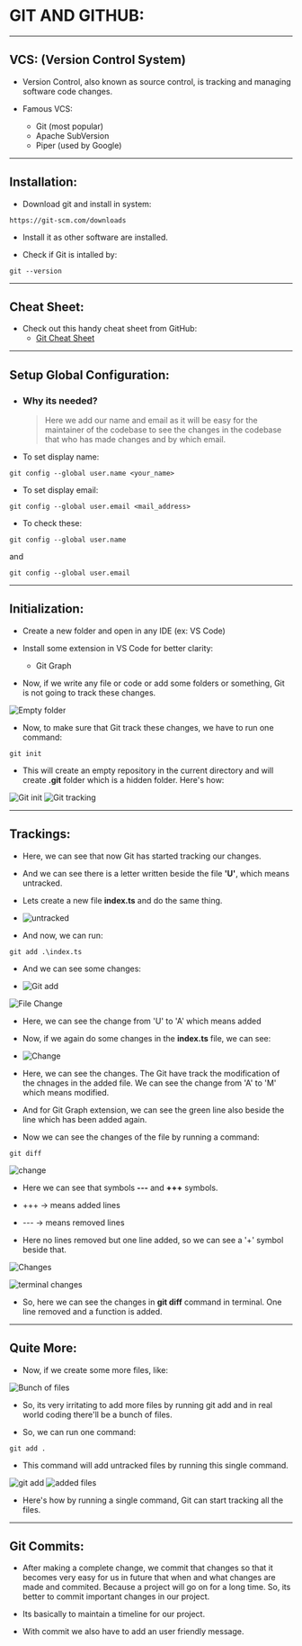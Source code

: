 # GIT AND GITHUB:

---

## VCS: (Version Control System)

- Version Control, also known as source control, is tracking and managing software code changes.

- Famous VCS:
  - Git (most popular)
  - Apache SubVersion
  - Piper (used by Google)

---

## Installation:

- Download git and install in system:

```
https://git-scm.com/downloads
```

- Install it as other software are installed.

- Check if Git is intalled by:

```
git --version
```

---

## Cheat Sheet:

- Check out this handy cheat sheet from GitHub:
  - [Git Cheat Sheet](https://education.github.com/git-cheat-sheet-education.pdf)

---

## Setup Global Configuration:

- ### Why its needed?

  > Here we add our name and email as it will be easy for the maintainer of the codebase to see the changes in the codebase that who has made changes and by which email.

- To set display name:

```
git config --global user.name <your_name>
```

- To set display email:

```
git config --global user.email <mail_address>
```

- To check these:

```
git config --global user.name
```

and

```
git config --global user.email
```

---

## Initialization:

- Create a new folder and open in any IDE (ex: VS Code)

- Install some extension in VS Code for better clarity:

  - Git Graph

- Now, if we write any file or code or add some folders or something, Git is not going to track these changes.

![Empty folder](Images/empty-folder.png)

- Now, to make sure that Git track these changes, we have to run one command:

```
git init
```

- This will create an empty repository in the current directory and will create **.git** folder which is a hidden folder. Here's how:

![Git init](Images/git%20init.png)
![Git tracking](Images/track%20started.png)

---

## Trackings:

- Here, we can see that now Git has started tracking our changes.

- And we can see there is a letter written beside the file **'U'**, which means untracked.

- Lets create a new file **index.ts** and do the same thing.

- ![untracked](Images/add2.png)

- And now, we can run:

```
git add .\index.ts
```

- And we can see some changes:

- ![Git add](Images/gitaddcli.png)

![File Change](Images/git%20add.png)

- Here, we can see the change from 'U' to 'A' which means added

- Now, if we again do some changes in the **index.ts** file, we can see:

- ![Change](Images/change.png)

- Here, we can see the changes. The Git have track the modification of the chnages in the added file. We can see the change from 'A' to 'M' which means modified.

- And for Git Graph extension, we can see the green line also beside the line which has been added again.

- Now we can see the changes of the file by running a command:

```
git diff
```

![change](Images/seechange.png)

- Here we can see that symbols **---** and **+++** symbols.

- +++ -> means added lines
- --- -> means removed lines

- Here no lines removed but one line added, so we can see a '+' symbol beside that.

![Changes](Images/multiple%20changes.png)

![terminal changes](Images/change%20in%20terminal.png)

- So, here we can see the changes in **git diff** command in terminal. One line removed and a function is added.

---

## Quite More:

- Now, if we create some more files, like:

![Bunch of files](Images/bunchof%20files.png)

- So, its very irritating to add more files by running git add <file name> and in real world coding there'll be a bunch of files.

- So, we can run one command:

```
git add .
```

- This command will add untracked files by running this single command.

![git add](Images/gitadddot.png)
![added files](Images/addingfiles.png)

- Here's how by running a single command, Git can start tracking all the files.

---

## Git Commits:

- After making a complete change, we commit that changes so that it becomes very easy for us in future that when and what changes are made and commited. Because a project will go on for a long time. So, its better to commit important changes in our project.

- Its basically to maintain a timeline for our project.

- With commit we also have to add an user friendly message.

